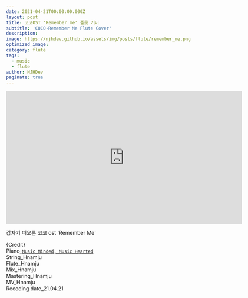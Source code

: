 ```yaml
---
date: 2021-04-21T00:00:00.000Z
layout: post
title: 코코OST 'Remember me' 플룻 커버
subtitle: 'COCO-Remember Me Flute Cover'
description: 
image: https://njhdev.github.io/assets/img/posts/flute/remember_me.png
optimized_image: 
category: flute
tags:
  - music
  - flute
author: NJHDev
paginate: true
---
```



<iframe width="640" height="360" src="https://www.youtube.com/embed/sNuVjKoGXQQ?autoplay=1" title="YouTube video player" frameborder="0" allow="accelerometer; autoplay; clipboard-write; encrypted-media; gyroscope; picture-in-picture" allowfullscreen></iframe>

갑자기 떠오른 코코 ost 'Remember Me'

{Credit}
<br/>Piano_[`Music Minded, Music Hearted`](https://youtu.be/wScg7eYC6sU)
<br/>String_Hnamju
<br/>Flute_Hnamju
<br/>Mix_Hnamju
<br/>Mastering_Hnamju
<br/>MV_Hnamju
<br/>Recoding date_21.04.21
